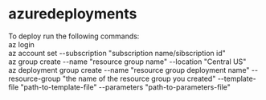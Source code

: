 # azuredeployments
To deploy run the following commands:</br>
az login </br>
az account set --subscription "subscription name/sibscription id" </br>
az group create --name "resource group name" --location "Central US" </br> 
az deployment group create --name "resource group deployment name" --resource-group "the name of the resource group you created" --template-file "path-to-template-file" --parameters "path-to-parameters-file" 
